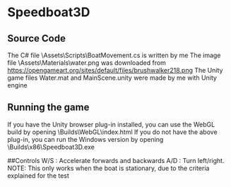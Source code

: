 # Speedboat3D

## Source Code
The C# file \Assets\Scripts\BoatMovement.cs is written by me
The image file \Assets\Materials\water.png was downloaded from https://opengameart.org/sites/default/files/brushwalker218.png
The Unity game files Water.mat and MainScene.unity were made by me with Unity engine

## Running the game
If you have the Unity browser plug-in installed, you can use the WebGL build by opening \Builds\WebGL\index.html
If you do not have the above plug-in, you can run the Windows version by opening \Builds\x86\Speedboat3D.exe

##Controls
W/S : Accelerate forwards and backwards
A/D : Turn left/right. NOTE: This only works when the boat is stationary, due to the criteria explained for the test
